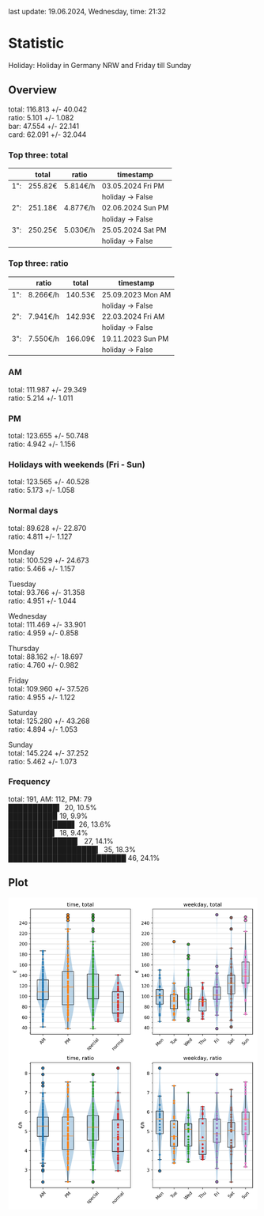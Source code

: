 last update: 19.06.2024, Wednesday, time: 21:32
# Statistic  
Holiday: Holiday in Germany NRW and Friday till Sunday  
## Overview  
total: 116.813 +/- 40.042  
ratio:   5.101 +/-  1.082  
bar:    47.554 +/- 22.141  
card:   62.091 +/- 32.044  
  
  
### Top three: total  
&nbsp;|total|ratio|timestamp
---|---|---|---
1":|255.82€|5.814€/h|03.05.2024 Fri PM
&nbsp;|&nbsp;|&nbsp;|holiday -> False
2":|251.18€|4.877€/h|02.06.2024 Sun PM
&nbsp;|&nbsp;|&nbsp;|holiday -> False
3":|250.25€|5.030€/h|25.05.2024 Sat PM
&nbsp;|&nbsp;|&nbsp;|holiday -> False
  
  
### Top three: ratio  
&nbsp;|ratio|total|timestamp
---|---|---|---
1":|8.266€/h|140.53€|25.09.2023 Mon AM
&nbsp;|&nbsp;|&nbsp;|holiday -> False
2":|7.941€/h|142.93€|22.03.2024 Fri AM
&nbsp;|&nbsp;|&nbsp;|holiday -> False
3":|7.550€/h|166.09€|19.11.2023 Sun PM
&nbsp;|&nbsp;|&nbsp;|holiday -> False
  
  
### AM  
total: 111.987 +/- 29.349  
ratio:   5.214 +/-  1.011  
  
### PM  
total: 123.655 +/- 50.748  
ratio:   4.942 +/-  1.156  
  
  
### Holidays with weekends (Fri - Sun)  
total: 123.565 +/- 40.528  
ratio:   5.173 +/-  1.058  
  
### Normal days  
total:  89.628 +/- 22.870  
ratio:   4.811 +/-  1.127  
  
  
Monday  
total: 100.529 +/- 24.673  
ratio:   5.466 +/-  1.157  
  
Tuesday  
total:  93.766 +/- 31.358  
ratio:   4.951 +/-  1.044  
  
Wednesday  
total: 111.469 +/- 33.901  
ratio:   4.959 +/-  0.858  
  
Thursday  
total:  88.162 +/- 18.697  
ratio:   4.760 +/-  0.982  
  
Friday  
total: 109.960 +/- 37.526  
ratio:   4.955 +/-  1.122  
  
Saturday  
total: 125.280 +/- 43.268  
ratio:   4.894 +/-  1.053  
  
Sunday  
total: 145.224 +/- 37.252  
ratio:   5.462 +/-  1.073  
  
  
### Frequency  
total: 191, AM: 112, PM: 79  
██████████▍ 20, 10.5%  
█████████▉ 19, 9.9%  
█████████████▌ 26, 13.6%  
█████████▍ 18, 9.4%  
██████████████▏ 27, 14.1%  
██████████████████▎ 35, 18.3%  
████████████████████████ 46, 24.1%  
  
  
## Plot  
![Image](harvest.png)
